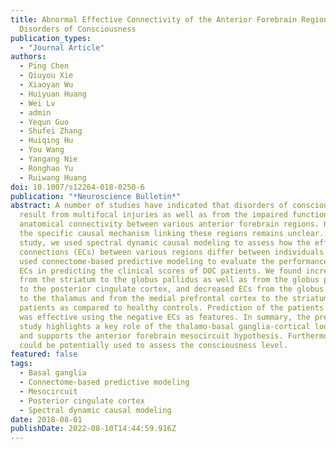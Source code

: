 ```yaml
---
title: Abnormal Effective Connectivity of the Anterior Forebrain Regions in
  Disorders of Consciousness
publication_types:
  - "Journal Article"
authors:
  - Ping Chen
  - Qiuyou Xie
  - Xiaoyan Wu
  - Huiyuan Huang
  - Wei Lv
  - admin
  - Yequn Guo
  - Shufei Zhang
  - Huiqing Hu
  - You Wang
  - Yangang Nie
  - Ronghao Yu
  - Ruiwang Huang
doi: 10.1007/s12264-018-0250-6
publication: "*Neuroscience Bulletin*"
abstract: A number of studies have indicated that disorders of consciousness
  result from multifocal injuries as well as from the impaired functional and
  anatomical connectivity between various anterior forebrain regions. However,
  the specific causal mechanism linking these regions remains unclear. In this
  study, we used spectral dynamic causal modeling to assess how the effective
  connections (ECs) between various regions differ between individuals. Next, we
  used connectome-based predictive modeling to evaluate the performance of the
  ECs in predicting the clinical scores of DOC patients. We found increased ECs
  from the striatum to the globus pallidus as well as from the globus pallidus
  to the posterior cingulate cortex, and decreased ECs from the globus pallidus
  to the thalamus and from the medial prefrontal cortex to the striatum in DOC
  patients as compared to healthy controls. Prediction of the patients' outcome
  was effective using the negative ECs as features. In summary, the present
  study highlights a key role of the thalamo-basal ganglia-cortical loop in DOCs
  and supports the anterior forebrain mesocircuit hypothesis. Furthermore, EC
  could be potentially used to assess the consciousness level.
featured: false
tags:
  - Basal ganglia
  - Connectome-based predictive modeling
  - Mesocircuit
  - Posterior cingulate cortex
  - Spectral dynamic causal modeling
date: 2018-08-01
publishDate: 2022-08-10T14:44:59.916Z
---
```

